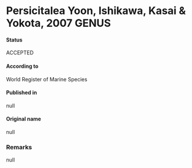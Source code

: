 # Persicitalea Yoon, Ishikawa, Kasai & Yokota, 2007 GENUS

#### Status
ACCEPTED

#### According to
World Register of Marine Species

#### Published in
null

#### Original name
null

### Remarks
null
